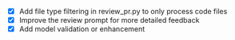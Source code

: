- [x] Add file type filtering in review_pr.py to only process code files
- [x] Improve the review prompt for more detailed feedback
- [x] Add model validation or enhancement
